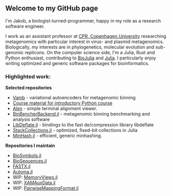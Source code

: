 ## Welcome to my GitHub page

I'm Jakob, a biologist-turned-programmer, happy in my role as a research software engineer.

I work as an assistant professor at [CPR, Copenhagen University](https://www.cpr.ku.dk/) researching metagenomics with particular interest in virus- and plasmid metagenomics. Biologically, my interests are in phylogenetics, molecular evolution and sub-genomic replicons. On the computer science side, I'm a Julia, Rust and Python enthusiast, contributing to [BioJulia](https://biojulia.dev/) and [Julia](https://github.com/JuliaLang/julia). I particularly enjoy writing optimized and generic software packages for bioinformatics.

### Highlighted work:

__Selected repositories__

* [Vamb](https://github.com/RasmussenLab/vamb) - variational autoencoders for metagenomic binning
* [Course material for introductory Python course](https://github.com/RasmussenLab/python_course)
* [Alen](https://github.com/jakobnissen/alen) - simple terminal alignment viewer.
* [BinBencherBackend.jl](https://github.com/jakobnissen/BinBencherBackend.jl) - metagenomic binning benchmarking and analysis software
* [LibDeflate.jl](https://github.com/jakobnissen/LibDeflate.jl) - bindings to the fast de/compression library libdeflate
* [StackCollections.jl](https://github.com/jakobnissen/StackCollections.jl) - optimized, fixed-bit collections in Julia
* [MinHash.jl](https://github.com/jakobnissen/MinHash.jl) - efficient, generic minhashing.

__Repositories I maintain__

* [BioSymbols.jl](https://github.com/BioJulia/BioSymbols.jl)
* [BioSequences.jl](https://github.com/BioJulia/BioSequences.jl)
* [FASTX.jl](https://github.com/BioJulia/FASTX.jl)
* [Automa.jl](https://github.com/BioJulia/Automa.jl)
* WIP: [MemoryViews.jl](https://github.com/BioJulia/MemoryViews.jl)
* WIP: [XAMAuxData.jl](https://github.com/BioJulia/XAMAuxData.jl)
* WIP: [PairwiseMappingFormat.jl](https://github.com/BioJulia/PairwiseMappingFormat.jl)
